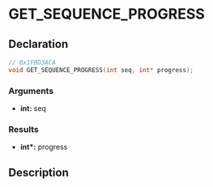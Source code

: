 # GET_SEQUENCE_PROGRESS

## Declaration
```cpp
// 0x1FBD3ACA
void GET_SEQUENCE_PROGRESS(int seq, int* progress);
```

### Arguments
- **int:** seq

### Results
- **int\*:** progress

## Description
